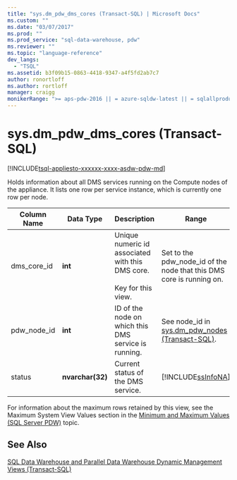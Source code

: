 ```yaml
---
title: "sys.dm_pdw_dms_cores (Transact-SQL) | Microsoft Docs"
ms.custom: ""
ms.date: "03/07/2017"
ms.prod: ""
ms.prod_service: "sql-data-warehouse, pdw"
ms.reviewer: ""
ms.topic: "language-reference"
dev_langs: 
  - "TSQL"
ms.assetid: b3f09b15-0863-4418-9347-a4f5fd2ab7c7
author: ronortloff
ms.author: rortloff
manager: craigg
monikerRange: ">= aps-pdw-2016 || = azure-sqldw-latest || = sqlallproducts-allversions"
---
```

# sys.dm_pdw_dms_cores (Transact-SQL)
[!INCLUDE[tsql-appliesto-xxxxxx-xxxx-asdw-pdw-md](../../includes/tsql-appliesto-xxxxxx-xxxx-asdw-pdw-md.md)]

  Holds information about all DMS services running on the Compute nodes of the appliance. It lists one row per service instance, which is currently one row per node.  
  
|Column Name|Data Type|Description|Range|  
|-----------------|---------------|-----------------|-----------|  
|dms_core_id|**int**|Unique numeric id associated with this DMS core.<br /><br /> Key for this view.|Set to the pdw_node_id of the node that this DMS core is running on.|  
|pdw_node_id|**int**|ID of the node on which this DMS service is running.|See node_id in [sys.dm_pdw_nodes &#40;Transact-SQL&#41;](../../relational-databases/system-dynamic-management-views/sys-dm-pdw-nodes-transact-sql.md).|  
|status|**nvarchar(32)**|Current status of the DMS service.|[!INCLUDE[ssInfoNA](../../includes/ssinfona-md.md)]|  
  
 For information about the maximum rows retained by this view, see the Maximum System View Values section in the [Minimum and Maximum Values (SQL Server PDW)](http://msdn.microsoft.com/5243f018-2713-45e3-9b61-39b2a57401b9) topic.  
  
## See Also  
 [SQL Data Warehouse and Parallel Data Warehouse Dynamic Management Views &#40;Transact-SQL&#41;](../../relational-databases/system-dynamic-management-views/sql-and-parallel-data-warehouse-dynamic-management-views.md)  
  
  
